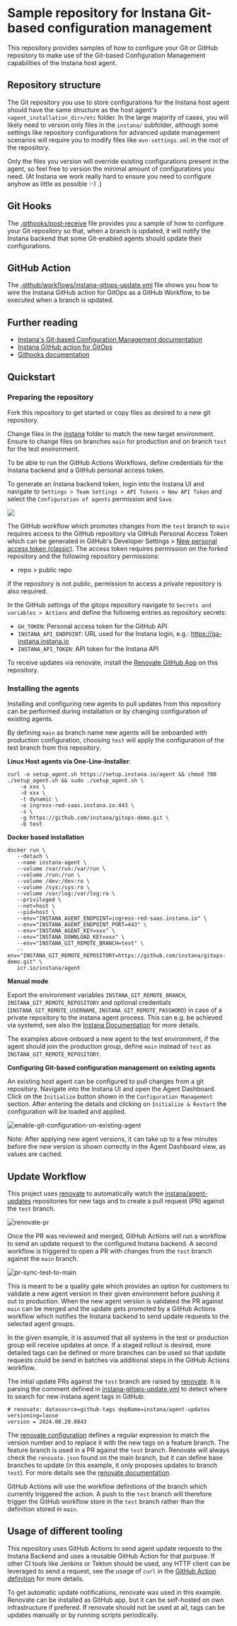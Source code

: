 # Sample repository for Instana Git-based configuration management

This repository provides samples of how to configure your Git or GitHub repository to make use of the Git-based Configuration Management capabilities of the Instana host agent.

## Repository structure

The Git repository you use to store configurations for the Instana host agent should have the same structure as the host agent's `<agent_installation_dir>/etc` folder.
In the large majority of cases, you will likely need to version only files in the `instana/` subfolder, although some settings like repository configurations for advanced update management scenarios will require you to modify files like `mvn-settings.xml` in the root of the repository.

Only the files you version will override existing configurations present in the agent, so feel free to version the minimal amount of configurations you need.
(At Instana we work really hard to ensure you need to configure anyhow as little as possible :-) .)

## Git Hooks

The [.githooks/post-receive](.githooks/post-receive) file provides you a sample of how to configure your Git repository so that, when a branch is updated, it will notify the Instana backend that some Git-enabled agents should update their configurations.

## GitHub Action

The [.github/workflows/instana-gitops-update.yml](.github/workflows/instana-gitops-update.yml) file shows you how to wire the Instana GitHub action for GitOps as a GitHub Workflow, to be executed when a branch is updated.

## Further reading

* [Instana's Git-based Configuration Management documentation](https://www.instana.com/docs/setup_and_manage/host_agent/configuration/git_ops#with-the-api)
* [Instana GitHub action for GitOps](https://github.com/instana/github-action-update-agent-configurations)
* [Githooks documentation](https://git-scm.com/docs/githooks)


## Quickstart

### Preparing the repository

Fork this repository to get started or copy files as desired to a new git repository.

Change files in the [instana](./instana) folder to match the new target environment. Ensure to change files on branches `main` for production and on branch `test` for the test environment.

To be able to run the GitHub Actions Workflows, define credentials for the Instana backend and a GitHub personal access token.

To generate an Instana backend token, login into the Instana UI and navigate to `Settings > Team Settings > API Tokens > New API Token` and select the `Configuration of agents` permission and `Save`.

![](./images/generate-api-token-instana-backend.png)

The GitHub workflow which promotes changes from the `test` branch to `main` requires access to the GitHub repository via GitHub Personal Access Token which can be generated in GitHub's Developer Settings > [New personal access token (classic)](https://github.com/settings/tokens/new).
The access token requires permission on the forked repository and the following repository permissions:

- repo > public repo

If the repository is not public, permission to access a private repository is also required.

In the GitHub settings of the gitops repository navigate to `Secrets and variables > Actions` and define the following entries as repository secrets:

- `GH_TOKEN`: Personal access token for the GitHub API
- `INSTANA_API_ENDPOINT`: URL used for the Instana login, e.g.: https://qa-instana.instana.io
- `INSTANA_API_TOKEN`: API token for the Instana API

To receive updates via renovate, install the [Renovate GitHub App](https://github.com/apps/renovate) on this repository.

### Installing the agents

Installing and configuring new agents to pull updates from this repository can be performed during installation or by changing configuration of existing agents.

By defining `main` as branch name new agents will be onboarded with production configuration, choosing `test` will apply the configuration of the test branch from this repository.

**Linux Host agents via One-Line-Installer**:

```#!/bin/bash
curl -o setup_agent.sh https://setup.instana.io/agent && chmod 700 ./setup_agent.sh && sudo ./setup_agent.sh \
    -a xxx \
    -d xxx \
    -t dynamic \
    -e ingress-red-saas.instana.io:443 \
    -s \
    -g https://github.com/instana/gitops-demo.git \
    -b test
```

**Docker based installation**

```#!/bin/bash
docker run \
   --detach \
   --name instana-agent \
   --volume /var/run:/var/run \
   --volume /run:/run \
   --volume /dev:/dev:ro \
   --volume /sys:/sys:ro \
   --volume /var/log:/var/log:ro \
   --privileged \
   --net=host \
   --pid=host \
   --env="INSTANA_AGENT_ENDPOINT=ingress-red-saas.instana.io" \
   --env="INSTANA_AGENT_ENDPOINT_PORT=443" \
   --env="INSTANA_AGENT_KEY=xxx" \
   --env="INSTANA_DOWNLOAD_KEY=xxx" \
   --env="INSTANA_GIT_REMOTE_BRANCH=test" \
   --env="INSTANA_GIT_REMOTE_REPOSITORY=https://github.com/instana/gitops-demo.git" \
   icr.io/instana/agent
```

**Manual mode**

Export the environment variables `INSTANA_GIT_REMOTE_BRANCH`, `INSTANA_GIT_REMOTE_REPOSITORY` and optional credentials (`INSTANA_GIT_REMOTE_USERNAME`, `INSTANA_GIT_REMOTE_PASSWORD`) in case of a private repository to the instana agent process. This can e.g. be achieved via systemd, see also the [Instana Documentation](https://www.ibm.com/docs/en/instana-observability/current?topic=agents-git-based-configuration-management) for more details.

The examples above onboard a new agent to the test environment, if the agent should join the production group, define `main` instead of `test` as `INSTANA_GIT_REMOTE_REPOSITORY`.

**Configuring Git-based configuration management on existing agents**

An existing host agent can be configured to pull changes from a git repository. Navigate into the Instana UI and open the Agent Dashboard. Click on the `Initialize` button shown in the `Configuration Management` section. After entering the details and clicking on `Initialize & Restart` the configuration will be loaded and applied.

![enable-git-configuration-on-existing-agent](./images/enable-git-configuration-on-existing-agent.png)

Note: After applying new agent versions, it can take up to a few minutes before the new version is shown correctly in the Agent Dashboard view, as values are cached.

## Update Workflow

This project uses [renovate](https://github.com/apps/renovate) to automatically watch the [instana/agent-updates](https://github.com/instana/agent-updates/tags) repositories for new tags and to create a pull request (PR) against the `test` branch.

![renovate-pr](./images/renovate-pull-request.png)

Once the PR was reviewed and merged, GitHub Actions will run a workflow to send an update request to the configured Instana backend. 
A second workflow is triggered to open a PR with changes from the `test` branch against the `main` branch.

![pr-sync-test-to-main](./images/pr-sync-test-to-main.png)

This is meant to be a quality gate which provides an option for customers to validate a new agent version in their given environment before pushing it out to production. When the new agent version is validated the PR against `main` can be merged and the update gets promoted by a GitHub Actions workflow which notifies the Instana backend to send update requests to the selected agent groups.

In the given example, it is assumed that all systems in the test or production group will receive updates at once. If a staged rollout is desired, more detailed tags can be defined or more branches can be used so that update requests could be send in batches via additional steps in the GitHub Actions workflow.

The intial update PRs against the `test` branch are raised by [renovate](https://github.com/renovatebot/renovate). It is parsing the comment defined in [instana-gitops-update.yml](.github/workflows/instana-gitops-update.yml) to detect where to search for new instana agent tags in GitHub:

```
# renovate: datasource=github-tags depName=instana/agent-updates versioning=loose
version = 2024.08.20.0843
```

The [renovate configuration](./renovate.json) defines a regular expression to match the version number and to replace it with the new tags on a feature branch. The feature branch is used in a PR against the `test` branch. Renovate will always check the `renovate.json` found on the main branch, but it can define base branches to update (in this example, it only proposes updates to branch `test`). For more details see the [renovate documentation](https://docs.renovatebot.com/modules/manager/regex/).

GitHub Actions will use the workflow definitions of the branch which currently triggered the action. A push to the `test` branch will therefore trigger the GitHub workflow store in the `test` branch rather than the definition stored in `main`.

## Usage of different tooling

This repository uses GitHub Actions to send agent update requests to the Instana Backend and uses a reusable GitHub Action for that purpuse. If other CI tools like Jenkins or Tekton should be used, any HTTP client can be leveraged to send a request, see the usage of `curl` in the [GitHub Action definition](https://github.com/instana/github-action-update-agent-configurations/blob/master/entrypoint.sh) for more details.

To get automatic update notifications, renovate was used in this example. Renovate can be installed as GitHub app, but it can be self-hosted on own infrastructure if prefered.
If renovate should not be used at all, tags can be updates manually or by running scripts periodically.
